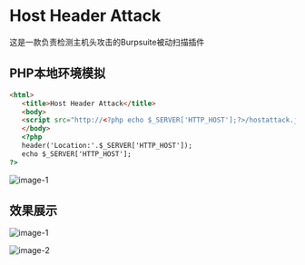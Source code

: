 # Host Header Attack
 这是一款负责检测主机头攻击的Burpsuite被动扫描插件
 
 
 ## PHP本地环境模拟
 ```html
<html>
    <title>Host Header Attack</title>
    <body>
    <script src="http://<?php echo $_SERVER['HTTP_HOST'];?>/hostattack.js"></script>
    </body>
    <?php
    header('Location:'.$_SERVER['HTTP_HOST']);
    echo $_SERVER['HTTP_HOST'];
?>
 ```
![image-1](https://gitee.com/weujie/picture/raw/master/2022-2-23/1645623852913-image.png)

 
 
 
 ## 效果展示
 
![image-1](https://gitee.com/weujie/picture/raw/master/2022-2-23/1645624011409-image.png)

![image-2](https://gitee.com/weujie/picture/raw/master/2022-2-23/1645623960395-image.png)
